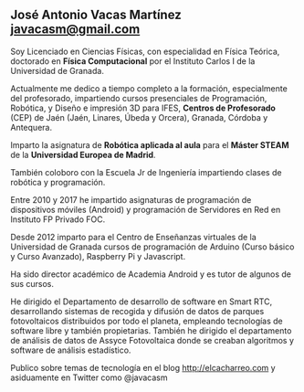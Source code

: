 ## José Antonio Vacas Martínez javacasm@gmail.com

Soy Licenciado en Ciencias Físicas, con especialidad en Física Teórica, doctorado en **Física Computacional** por el Instituto Carlos I de la Universidad de Granada.

Actualmente me dedico a tiempo completo a la formación, especialmente del profesorado, impartiendo  cursos presenciales de Programación, Robótica, y Diseño e impresión 3D para IFES, **Centros de Profesorado** (CEP) de Jaén (Jaén, Linares, Úbeda y Orcera), Granada, Córdoba y Antequera.

Imparto la asignatura de **Robótica aplicada al aula** para el **Máster STEAM** de la **Universidad Europea de Madrid**. 

También coloboro con la Escuela Jr de Ingeniería impartiendo clases de robótica y programación.

Entre 2010 y 2017 he impartido asignaturas de programación de dispositivos móviles (Android) y programación de Servidores en Red en Instituto FP Privado FOC.

Desde 2012 imparto para el Centro de Enseñanzas virtuales de la Universidad de Granada cursos de programación de Arduino (Curso básico y Curso Avanzado), Raspberry Pi y Javascript.

Ha sido director académico de Academia Android y es tutor de algunos de sus cursos.

He dirigido el Departamento de desarrollo de software en Smart RTC, desarrollando sistemas de recogida y difusión de datos de parques fotovoltaicos distribuidos por todo el planeta, empleando tecnologías de software libre y también propietarias. También he dirigido el departamento de análisis de datos de Assyce Fotovoltaica donde se creaban algoritmos y software de análisis estadístico.

Publico sobre temas de tecnología en el blog http://elcacharreo.com y asiduamente en Twitter como @javacasm

